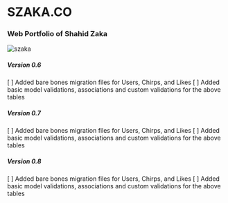# SZAKA.CO

### Web Portfolio of Shahid Zaka

![szaka](https://previews.dropbox.com/p/thumb/AA-Sp83BIEYK5-BnYcvzkc7e0Ya0iloiJVVdp51ONEoAZRrF45NseKqvYURy0xOGjNQesJu1T-Q482QyXHiUZKxTotyaovnX56PagPg8vJxdFthBu0iCxBQpKiGCUUUVMoRFxQiUiSm1Gd5dgk32lcS0TAiUnvcXSmlVYidEkG2kVE2NsfBtZdIzJq5idhiyZGDIodimVpuzNCJovSK4ZxMGHOxFSJY6bZZauXc7b_pYXNL08cuyqGJmpfX25jMdkm9JYJjzcvbPVQzZ9p4SKMcmXEhPYXskuVA4b7LS0zINM3xww5C-IePMLOct_DrtQZNROHAR5d8l8QUOJyXEs0t8SEng-3Vupsr66F10ZUeFcA/p.png?fv_content=true&size_mode=5)

##### Version 0.6

[ ] Added bare bones migration files for Users, Chirps, and Likes
[ ] Added basic model validations, associations and custom validations for the above tables

##### Version 0.7

[ ] Added bare bones migration files for Users, Chirps, and Likes
[ ] Added basic model validations, associations and custom validations for the above tables

##### Version 0.8

[ ] Added bare bones migration files for Users, Chirps, and Likes
[ ] Added basic model validations, associations and custom validations for the above tables
